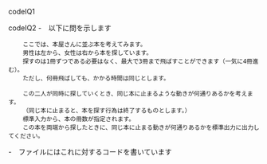 codeIQ1


codeIQ2
  -　以下に問を示します

        ここでは、本屋さんに並ぶ本を考えてみます。
        男性は左から、女性は右から本を探しています。
        探すのは1冊ずつである必要はなく、最大で3冊まで飛ばすことができます（一気に4冊進む）。
        ただし、何冊飛ばしても、かかる時間は同じとします。
        
        この二人が同時に探していくとき、同じ本に止まるような動きが何通りあるかを考えます。
        （同じ本に止まると、本を探す行為は終了するものとします。）
        標準入力から、本の冊数が指定されます。
        この本を両端から探したときに、同じ本に止まる動きが何通りあるかを標準出力に出力してください。
        
  -　ファイルにはこれに対するコードを書いています



